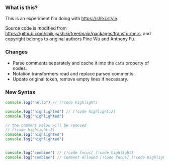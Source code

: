 ### What is this?

This is an experiment I'm doing with https://shiki.style.

Source code is modified from https://github.com/shikijs/shiki/tree/main/packages/transformers, and copyright belongs to
original authors Pine Wu and Anthony Fu.

### Changes

- Parse comments separately and cache it into the `data` property of nodes.
- Notation transformers read and replace parsed comments.
- Update original token, remove empty lines if necessary.

### New Syntax

```js
console.log("hello") // [!code highlight]

console.log("highlighted") // [!code highlight:2]
console.log("highlighted")

// the comment below will be removed
// [!code highlight:2]
console.log("highlighted")
console.log("highlighted")


console.log("combine") // [!code focus] [!code highlight]
console.log("combine") // Comment Allowed [!code focus] [!code highlight]
```